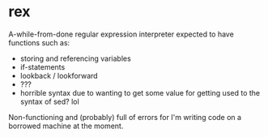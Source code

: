 # rex
A-while-from-done regular expression interpreter expected to have functions such as:
* storing and referencing variables
* if-statements
* lookback / lookforward
* ???
* horrible syntax due to wanting to get some value for getting used to the syntax of sed? lol

Non-functioning and (probably) full of errors for I'm writing code on a borrowed machine at the moment.
